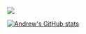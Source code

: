 ![](https://komarev.com/ghpvc/?agemperline)

[![Andrew's GitHub stats](https://github-readme-stats.vercel.app/api?username=agemperline)](https://github.com/anuraghazra/github-readme-stats)

<!--
**agemperline/agemperline** is a ✨ _special_ ✨ repository because its `README.md` (this file) appears on your GitHub profile.

Here are some ideas to get you started:

- 🔭 I’m currently working on ...
- 🌱 I’m currently learning ...
- 👯 I’m looking to collaborate on ...
- 🤔 I’m looking for help with ...
- 💬 Ask me about ...
- 📫 How to reach me: ...
- 😄 Pronouns: ...
- ⚡ Fun fact: ...
-->
